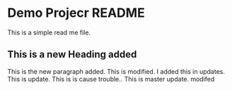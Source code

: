 # Demo Projecr README

This is a simple read me file.

## This is a new Heading added

This is the new paragraph added.
This is modified. I added this in updates.
This is update.
This is is cause trouble..
This is master update.
modifed
